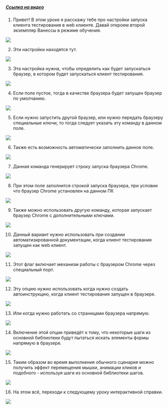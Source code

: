 ﻿##### [Ссылка на видео](https://youtu.be/mFReXOKjJUg)

001. Привет! В этом уроке я расскажу тебе про настройки запуска клиента тестирования в web клиенте. Давай откроем второй экземпляр Ванессы в режиме обучения.

![](https://vanessa-files.do.bit-erp.ru/Doc/1.2.041.1/MD/Глава02/images/000_ЗакладкаСервисНастройкиКлиентовТестированияЗапускБраузера.png)

002. Эти настройки находятся тут.

![](https://vanessa-files.do.bit-erp.ru/Doc/1.2.041.1/MD/Глава02/images/009_ЗакладкаСервисНастройкиКлиентовТестированияЗапускБраузера.png)

003. Эта настройка нужна, чтобы определить как будет запускаться браузер, в котором будет запускаться клиент тестирования.

![](https://vanessa-files.do.bit-erp.ru/Doc/1.2.041.1/MD/Глава02/images/014_ЗакладкаСервисНастройкиКлиентовТестированияЗапускБраузера.png)

004. Если поле пустое, тогда в качестве браузера будет запущен браузер по умолчанию.

![](https://vanessa-files.do.bit-erp.ru/Doc/1.2.041.1/MD/Глава02/images/017_ЗакладкаСервисНастройкиКлиентовТестированияЗапускБраузера.png)

005. Если нужно запустить другой браузер, или нужно передать браузеру специальные ключи, то тогда следует указать эту команду в данном поле.

![](https://vanessa-files.do.bit-erp.ru/Doc/1.2.041.1/MD/Глава02/images/020_ЗакладкаСервисНастройкиКлиентовТестированияЗапускБраузера.png)

006. Также есть возможность автоматически заполнить данное поле.

![](https://vanessa-files.do.bit-erp.ru/Doc/1.2.041.1/MD/Глава02/images/023_ЗакладкаСервисНастройкиКлиентовТестированияЗапускБраузера.png)

007. Данная команда генерирует строку запуска браузера Chrome.

![](https://vanessa-files.do.bit-erp.ru/Doc/1.2.041.1/MD/Глава02/images/026_ЗакладкаСервисНастройкиКлиентовТестированияЗапускБраузера.png)

008. При этом поле заполнится строкой запуска браузера, при условии что браузер Chrome установлен на данном ПК

![](https://vanessa-files.do.bit-erp.ru/Doc/1.2.041.1/MD/Глава02/images/034_ЗакладкаСервисНастройкиКлиентовТестированияЗапускБраузера.png)

009. Также можно использовать другую команду, которая запускает браузер Chrome с дополнительными ключами.

![](https://vanessa-files.do.bit-erp.ru/Doc/1.2.041.1/MD/Глава02/images/039_ЗакладкаСервисНастройкиКлиентовТестированияЗапускБраузера.png)

010. Данный вариант нужно использовать при создании автоматизированной документации, когда клиент тестирования запущен как web клиент.

![](https://vanessa-files.do.bit-erp.ru/Doc/1.2.041.1/MD/Глава02/images/044_ЗакладкаСервисНастройкиКлиентовТестированияЗапускБраузера.png)

011. Этот флаг включает механизм работы с браузером Chrome через специальный порт.

![](https://vanessa-files.do.bit-erp.ru/Doc/1.2.041.1/MD/Глава02/images/047_ЗакладкаСервисНастройкиКлиентовТестированияЗапускБраузера.png)

012. Эту опцию нужно использовать когда нужно создать автоинструкцию, когда клиент тестирования запущен в браузере.

![](https://vanessa-files.do.bit-erp.ru/Doc/1.2.041.1/MD/Глава02/images/050_ЗакладкаСервисНастройкиКлиентовТестированияЗапускБраузера.png)

013. Или когда нужно работать со страницами браузера напрямую.

![](https://vanessa-files.do.bit-erp.ru/Doc/1.2.041.1/MD/Глава02/images/051_ЗакладкаСервисНастройкиКлиентовТестированияЗапускБраузера.png)

014. Включение этой опции приведёт к тому, что некоторые шаги из основной библиотеки будут пытаться искать элементы формы напрямую в браузере.

![](https://vanessa-files.do.bit-erp.ru/Doc/1.2.041.1/MD/Глава02/images/054_ЗакладкаСервисНастройкиКлиентовТестированияЗапускБраузера.png)

015. Таким образом во время выполнения обычного сценария можно получить эффект перемещения мышки, анимации кликов и подобного - используя шаги из основной библиотеки шагов.

![](https://vanessa-files.do.bit-erp.ru/Doc/1.2.041.1/MD/Глава02/images/057_ЗакладкаСервисНастройкиКлиентовТестированияЗапускБраузера.png)

016. На этом всё, переходи к следующему уроку интерактивной справки.

![](https://vanessa-files.do.bit-erp.ru/Doc/1.2.041.1/MD/Глава02/images/058_ЗакладкаСервисНастройкиКлиентовТестированияЗапускБраузера.png)
